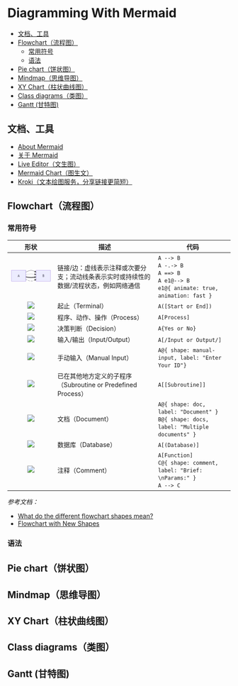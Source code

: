 # Diagramming With Mermaid

- [文档、工具](#文档工具)
- [Flowchart（流程图）](#flowchart流程图)
  - [常用符号](#常用符号)
  - [语法](#语法)
- [Pie chart（饼状图）](#pie-chart饼状图)
- [Mindmap（思维导图）](#mindmap思维导图)
- [XY Chart（柱状曲线图）](#xy-chart柱状曲线图)
- [Class diagrams（类图）](#class-diagrams类图)
- [Gantt (甘特图)](#gantt-甘特图)


## 文档、工具
- [About Mermaid](https://mermaid.js.org/intro/)
- [关于 Mermaid](https://mermaid.nodejs.cn/intro/)
- [Live Editor（文生图）](https://mermaid.live/)
- [Mermaid Chart（图生文）](https://www.mermaidchart.com/)
- [Kroki（文本绘图服务，分享链接更简短）](https://kroki.io/)

## Flowchart（流程图）
### 常用符号

|            形状             | 描述                                                                                   | 代码                                                                                               |
| :-------------------------: | -------------------------------------------------------------------------------------- | -------------------------------------------------------------------------------------------------- |
| ![](./img/Mermaid_Link.gif) | 链接/边：虚线表示注释或次要分支；流动线条表示实时或持续性的数据/流程状态，例如网络通信 | `A --> B`<br>   `A -.-> B`<br>`A ==> B`<br>`A e1@--> B`<br>`e1@{ animate: true, animation: fast }` |
|     ![][Flow_Terminal]      | 起止（Terminal）                                                                       | `A([Start or End])`                                                                                |
|      ![][Flow_Process]      | 程序、动作、操作（Process）                                                            | `A[Process]`                                                                                       |
|     ![][Flow_Decision]      | 决策判断（Decision）                                                                   | `A{Yes or No}`                                                                                     |
|       ![][Flow_InOut]       | 输入/输出（Input/Output）                                                              | `A[/Input or Output/]`                                                                             |
|    ![][Flow_ManualInput]    | 手动输入（Manual Input）                                                               | `A@{ shape: manual-input, label: "Enter Your ID"}`                                                 |
|    ![][Flow_Subroutine]     | 已在其他地方定义的子程序（Subroutine or Predefined Process）                           | `A[[Subroutine]]`                                                                                  |
|        ![][Flow_Doc]        | 文档（Document）                                                                       | `A@{ shape: doc, label: "Document" }`<br>`B@{ shape: docs, label: "Multiple documents" }`          |
|     ![][Flow_Database]      | 数据库（Database）                                                                     | `A[(Database)]`                                                                                    |
|      ![][Flow_Comment]      | 注释（Comment）                                                                        | `A[Function]`<br>`C@{ shape: comment, label: "Brief: \nParams:" }`<br>`A --> C`                    |


*参考文档：*
- [What do the different flowchart shapes mean?](https://www.rff.com/flowchart_shapes.php)
- [Flowchart with New Shapes](https://mermaid.js.org/syntax/flowchart.html#example-flowchart-with-new-shapes)

[Flow_Terminal]: https://kroki.io/mermaid/svg/eNpLy8kvT85ILCpR8AniUgACR43o4BIQP79IwTUvJVYTAMANCqM
[Flow_Process]: https://kroki.io/mermaid/svg/eNpLy8kvT85ILCpR8AniUgACx-iAovzk1OLiWAB-eAjr
[Flow_Decision]: https://kroki.io/mermaid/svg/eNpLy8kvT85ILCpR8AniUgACx-rI1GKF_CIFv_xaAI_3CVs
[Flow_InOut]: https://kroki.io/mermaid/svg/eNpLy8kvT85ILCpR8AniUgACx2h9z7yC0hKF_CIF_9ISIEs_FgDlLwws
[Flow_ManualInput]: https://kroki.io/mermaid/svg/eNpLy8kvT85ILCpR8AniUgACR4dqheKMxIJUK4XcxLzSxBzdzLyC0hIdhZzEpNQcKwUl17yS1CKFyPzSIgVPF6VaAMA8FVY
[Flow_Subroutine]: https://kroki.io/mermaid/svg/eNpLy8kvT85ILCpR8AniUgACx-jo4NKkovzSksy81NhYALFaCvQ
[Flow_Doc]: https://kroki.io/mermaid/svg/eNpLy8kvT85ILCpR8AniUgACR4dqheKMxIJUK4WU_GQdhZzEpNQcKwUll_zk0tzUvBIlhVqwOicUdcUIhb6lOSWZBTmpIGGwjmKgFgCMtyEW
[Flow_Database]: https://kroki.io/mermaid/svg/eNpLy8kvT85ILCpR8AniUgACx2gNl8SSxKTE4lTNWACXGQly
[Flow_Comment]: https://kroki.io/mermaid/svg/eNpLy8kvT85ILCpR8AniUgACx2i30rzkksz8vFgw39mhWqE4I7Eg1UohOT83NzWvREchJzEpNcdKQcmpKDM1zUohJi8gsSgxt9hKSaEWYoaCrq6dgjMAQN4bbw

### 语法


## Pie chart（饼状图）

## Mindmap（思维导图）

## XY Chart（柱状曲线图）

## Class diagrams（类图）

## Gantt (甘特图)